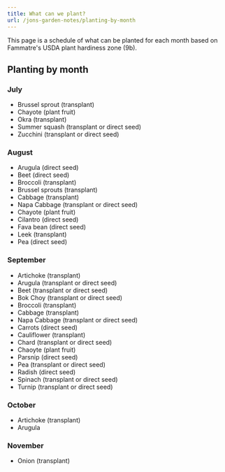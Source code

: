 ```yaml
---
title: What can we plant?
url: /jons-garden-notes/planting-by-month
---
```


This page is a schedule of what can be planted for each month based on
Fammatre's USDA plant hardiness zone (9b).

## Planting by month

### July

- Brussel sprout (transplant)
- Chayote (plant fruit)
- Okra (transplant)
- Summer squash (transplant or direct seed)
- Zucchini (transplant or direct seed)

### August

- Arugula (direct seed)
- Beet (direct seed)
- Broccoli (transplant)
- Brussel sprouts (transplant)
- Cabbage (transplant)
- Napa Cabbage (transplant or direct seed)
- Chayote (plant fruit)
- Cilantro (direct seed)
- Fava bean (direct seed)
- Leek (transplant)
- Pea (direct seed)

### September

- Artichoke (transplant)
- Arugula (transplant or direct seed)
- Beet (transplant or direct seed)
- Bok Choy (transplant or direct seed)
- Broccoli (transplant)
- Cabbage (transplant)
- Napa Cabbage (transplant or direct seed)
- Carrots (direct seed)
- Cauliflower (transplant)
- Chard (transplant or direct seed)
- Chaoyte (plant fruit)
- Parsnip (direct seed)
- Pea (transplant or direct seed)
- Radish (direct seed)
- Spinach (transplant or direct seed)
- Turnip (transplant or direct seed)

### October

- Artichoke (transplant)
- Arugula 

### November

- Onion (transplant)

